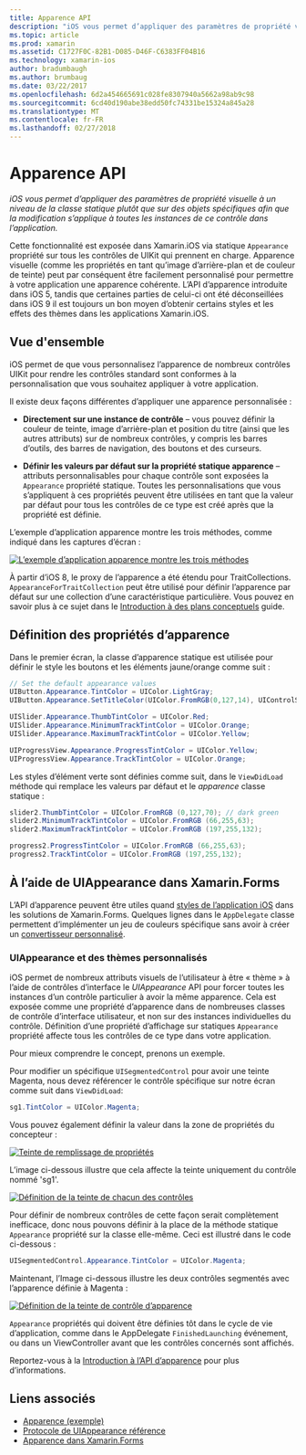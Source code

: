 ```yaml
---
title: Apparence API
description: "iOS vous permet d’appliquer des paramètres de propriété visuelle à un niveau de la classe statique plutôt que sur des objets spécifiques afin que la modification s’applique à toutes les instances de ce contrôle dans l’application."
ms.topic: article
ms.prod: xamarin
ms.assetid: C1727F0C-82B1-D085-D46F-C6383FF04B16
ms.technology: xamarin-ios
author: bradumbaugh
ms.author: brumbaug
ms.date: 03/22/2017
ms.openlocfilehash: 6d2a454665691c028fe8307940a5662a98ab9c98
ms.sourcegitcommit: 6cd40d190abe38edd50fc74331be15324a845a28
ms.translationtype: MT
ms.contentlocale: fr-FR
ms.lasthandoff: 02/27/2018
---
```

# <a name="appearance-api"></a>Apparence API

_iOS vous permet d’appliquer des paramètres de propriété visuelle à un niveau de la classe statique plutôt que sur des objets spécifiques afin que la modification s’applique à toutes les instances de ce contrôle dans l’application._

Cette fonctionnalité est exposée dans Xamarin.iOS via statique `Appearance` propriété sur tous les contrôles de UIKit qui prennent en charge. Apparence visuelle (comme les propriétés en tant qu’image d’arrière-plan et de couleur de teinte) peut par conséquent être facilement personnalisé pour permettre à votre application une apparence cohérente. L’API d’apparence introduite dans iOS 5, tandis que certaines parties de celui-ci ont été déconseillées dans iOS 9 il est toujours un bon moyen d’obtenir certains styles et les effets des thèmes dans les applications Xamarin.iOS.

## <a name="overview"></a>Vue d'ensemble

iOS permet de que vous personnalisez l’apparence de nombreux contrôles UIKit pour rendre les contrôles standard sont conformes à la personnalisation que vous souhaitez appliquer à votre application.

Il existe deux façons différentes d’appliquer une apparence personnalisée :

- **Directement sur une instance de contrôle** – vous pouvez définir la couleur de teinte, image d’arrière-plan et position du titre (ainsi que les autres attributs) sur de nombreux contrôles, y compris les barres d’outils, des barres de navigation, des boutons et des curseurs.

- **Définir les valeurs par défaut sur la propriété statique apparence** – attributs personnalisables pour chaque contrôle sont exposées la `Appearance` propriété statique. Toutes les personnalisations que vous s’appliquent à ces propriétés peuvent être utilisées en tant que la valeur par défaut pour tous les contrôles de ce type est créé après que la propriété est définie.

L’exemple d’application apparence montre les trois méthodes, comme indiqué dans les captures d’écran :

 [ ![](introduction-to-the-appearance-api-images/appearance01.png "L’exemple d’application apparence montre les trois méthodes")](introduction-to-the-appearance-api-images/appearance01.png)

À partir d’iOS 8, le proxy de l’apparence a été étendu pour TraitCollections.
 `AppearanceForTraitCollection` peut être utilisé pour définir l’apparence par défaut sur une collection d’une caractéristique particulière. Vous pouvez en savoir plus à ce sujet dans le [Introduction à des plans conceptuels](~/ios/user-interface/storyboards/unified-storyboards.md) guide.


## <a name="setting-appearance-properties"></a>Définition des propriétés d’apparence

Dans le premier écran, la classe d’apparence statique est utilisée pour définir le style les boutons et les éléments jaune/orange comme suit :

```csharp
// Set the default appearance values
UIButton.Appearance.TintColor = UIColor.LightGray;
UIButton.Appearance.SetTitleColor(UIColor.FromRGB(0,127,14), UIControlState.Normal);

UISlider.Appearance.ThumbTintColor = UIColor.Red;
UISlider.Appearance.MinimumTrackTintColor = UIColor.Orange;
UISlider.Appearance.MaximumTrackTintColor = UIColor.Yellow;

UIProgressView.Appearance.ProgressTintColor = UIColor.Yellow;
UIProgressView.Appearance.TrackTintColor = UIColor.Orange;
```

Les styles d’élément verte sont définies comme suit, dans le `ViewDidLoad` méthode qui remplace les valeurs par défaut et le *apparence* classe statique :

```csharp
slider2.ThumbTintColor = UIColor.FromRGB (0,127,70); // dark green
slider2.MinimumTrackTintColor = UIColor.FromRGB (66,255,63);
slider2.MaximumTrackTintColor = UIColor.FromRGB (197,255,132);
```

```csharp
progress2.ProgressTintColor = UIColor.FromRGB (66,255,63);
progress2.TrackTintColor = UIColor.FromRGB (197,255,132);
```

## <a name="using-uiappearance-in-xamarinforms"></a>À l’aide de UIAppearance dans Xamarin.Forms

L’API d’apparence peuvent être utiles quand [styles de l’application iOS](~/xamarin-forms/platform/ios/theme.md#uiappearance) dans les solutions de Xamarin.Forms. Quelques lignes dans le `AppDelegate` classe permettent d’implémenter un jeu de couleurs spécifique sans avoir à créer un [convertisseur personnalisé](~/xamarin-forms/app-fundamentals/custom-renderer/index.md).


### <a name="custom-themes-and-uiappearance"></a>UIAppearance et des thèmes personnalisés

iOS permet de nombreux attributs visuels de l’utilisateur à être « thème » à l’aide de contrôles d’interface le *UIAppearance* API pour forcer toutes les instances d’un contrôle particulier à avoir la même apparence. Cela est exposée comme une propriété d’apparence dans de nombreuses classes de contrôle d’interface utilisateur, et non sur des instances individuelles du contrôle. Définition d’une propriété d’affichage sur statiques `Appearance` propriété affecte tous les contrôles de ce type dans votre application.

Pour mieux comprendre le concept, prenons un exemple.

Pour modifier un spécifique `UISegmentedControl` pour avoir une teinte Magenta, nous devez référencer le contrôle spécifique sur notre écran comme suit dans `ViewDidLoad`:

```csharp
sg1.TintColor = UIColor.Magenta;
```

Vous pouvez également définir la valeur dans la zone de propriétés du concepteur : 

[ ![](introduction-to-the-appearance-api-images/propertiespadtint.png "Teinte de remplissage de propriétés")](introduction-to-the-appearance-api-images/propertiespadtint.png)

L’image ci-dessous illustre que cela affecte la teinte uniquement du contrôle nommé 'sg1'.

 [ ![](introduction-to-the-appearance-api-images/image53.png "Définition de la teinte de chacun des contrôles")](introduction-to-the-appearance-api-images/image53.png)

Pour définir de nombreux contrôles de cette façon serait complètement inefficace, donc nous pouvons définir à la place de la méthode statique `Appearance` propriété sur la classe elle-même. Ceci est illustré dans le code ci-dessous :

```csharp
UISegmentedControl.Appearance.TintColor = UIColor.Magenta;
```

Maintenant, l’Image ci-dessous illustre les deux contrôles segmentés avec l’apparence définie à Magenta :

 [ ![](introduction-to-the-appearance-api-images/image54.png "Définition de la teinte de contrôle d’apparence")](introduction-to-the-appearance-api-images/image54.png)

`Appearance` propriétés qui doivent être définies tôt dans le cycle de vie d’application, comme dans le AppDelegate `FinishedLaunching` événement, ou dans un ViewController avant que les contrôles concernés sont affichés.


Reportez-vous à la [Introduction à l’API d’apparence](~/ios/user-interface/ios-ui/introduction-to-the-appearance-api.md) pour plus d’informations.


## <a name="related-links"></a>Liens associés

- [Apparence (exemple)](https://developer.xamarin.com/samples/monotouch/IntroToAppearance/)
- [Protocole de UIAppearance référence](https://developer.apple.com/library/ios/documentation/UIKit/Reference/UIAppearance_Protocol/)
- [Apparence dans Xamarin.Forms](~/xamarin-forms/platform/ios/theme.md#uiappearance)
